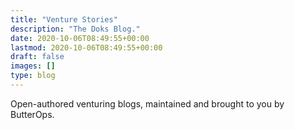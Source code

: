 ```yaml
---
title: "Venture Stories"
description: "The Doks Blog."
date: 2020-10-06T08:49:55+00:00
lastmod: 2020-10-06T08:49:55+00:00
draft: false
images: []
type: blog
---
```


Open-authored venturing blogs, maintained and brought to you by ButterOps.
